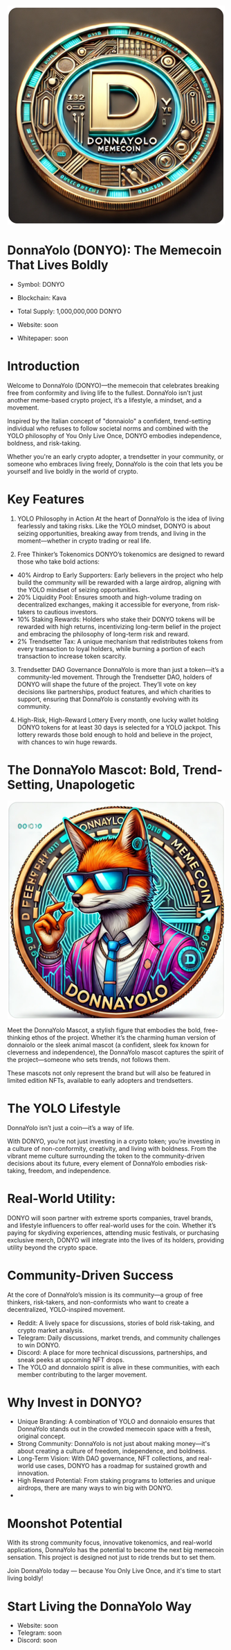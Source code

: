 ![DonnaYolo Coin Logo](./images/coin-logo.png)
# DonnaYolo (DONYO): The Memecoin That Lives Boldly
- Symbol: DONYO
- Blockchain: Kava
- Total Supply: 1,000,000,000 DONYO

- Website: soon
- Whitepaper: soon

# Introduction
Welcome to DonnaYolo (DONYO)—the memecoin that celebrates breaking free from conformity and living life to the fullest. DonnaYolo isn’t just another meme-based crypto project, it’s a lifestyle, a mindset, and a movement.

Inspired by the Italian concept of "donnaiolo" a confident, trend-setting individual who refuses to follow societal norms and combined with the YOLO philosophy of You Only Live Once, DONYO embodies independence, boldness, and risk-taking.

Whether you're an early crypto adopter, a trendsetter in your community, or someone who embraces living freely, DonnaYolo is the coin that lets you be yourself and live boldly in the world of crypto.

# Key Features
1. YOLO Philosophy in Action
At the heart of DonnaYolo is the idea of living fearlessly and taking risks. Like the YOLO mindset, DONYO is about seizing opportunities, breaking away from trends, and living in the moment—whether in crypto trading or real life.

2. Free Thinker’s Tokenomics
DONYO’s tokenomics are designed to reward those who take bold actions:

  - 40% Airdrop to Early Supporters: Early believers in the project who help build the community will be rewarded with a large airdrop, aligning with the YOLO mindset of seizing opportunities.
  - 20% Liquidity Pool: Ensures smooth and high-volume trading on decentralized exchanges, making it accessible for everyone, from risk-takers to cautious investors.
  - 10% Staking Rewards: Holders who stake their DONYO tokens will be rewarded with high returns, incentivizing long-term belief in the project and embracing the philosophy of long-term risk and reward.
  - 2% Trendsetter Tax: A unique mechanism that redistributes tokens from every transaction to loyal holders, while burning a portion of each transaction to increase token scarcity.
3. Trendsetter DAO Governance
DonnaYolo is more than just a token—it’s a community-led movement. Through the Trendsetter DAO, holders of DONYO will shape the future of the project. They’ll vote on key decisions like partnerships, product features, and which charities to support, ensuring that DonnaYolo is constantly evolving with its community.

4. High-Risk, High-Reward Lottery
Every month, one lucky wallet holding DONYO tokens for at least 30 days is selected for a YOLO jackpot. This lottery rewards those bold enough to hold and believe in the project, with chances to win huge rewards.

# The DonnaYolo Mascot: Bold, Trend-Setting, Unapologetic
![DonnaYolo Coin Logo](./images/coin-mascot.png)

Meet the DonnaYolo Mascot, a stylish figure that embodies the bold, free-thinking ethos of the project. Whether it’s the charming human version of donnaiolo or the sleek animal mascot (a confident, sleek fox known for cleverness and independence), the DonnaYolo mascot captures the spirit of the project—someone who sets trends, not follows them.

These mascots not only represent the brand but will also be featured in limited edition NFTs, available to early adopters and trendsetters.

# The YOLO Lifestyle
DonnaYolo isn’t just a coin—it’s a way of life.

With DONYO, you’re not just investing in a crypto token; you’re investing in a culture of non-conformity, creativity, and living with boldness. From the vibrant meme culture surrounding the token to the community-driven decisions about its future, every element of DonnaYolo embodies risk-taking, freedom, and independence.

# Real-World Utility:
DONYO will soon partner with extreme sports companies, travel brands, and lifestyle influencers to offer real-world uses for the coin. Whether it’s paying for skydiving experiences, attending music festivals, or purchasing exclusive merch, DONYO will integrate into the lives of its holders, providing utility beyond the crypto space.

# Community-Driven Success
At the core of DonnaYolo’s mission is its community—a group of free thinkers, risk-takers, and non-conformists who want to create a decentralized, YOLO-inspired movement.

- Reddit: A lively space for discussions, stories of bold risk-taking, and crypto market analysis.
- Telegram: Daily discussions, market trends, and community challenges to win DONYO.
- Discord: A place for more technical discussions, partnerships, and sneak peeks at upcoming NFT drops.
- The YOLO and donnaiolo spirit is alive in these communities, with each member contributing to the larger movement.

# Why Invest in DONYO?
- Unique Branding: A combination of YOLO and donnaiolo ensures that DonnaYolo stands out in the crowded memecoin space with a fresh, original concept.
- Strong Community: DonnaYolo is not just about making money—it's about creating a culture of freedom, independence, and boldness.
- Long-Term Vision: With DAO governance, NFT collections, and real-world use cases, DONYO has a roadmap for sustained growth and innovation.
- High Reward Potential: From staking programs to lotteries and unique airdrops, there are many ways to win big with DONYO.
- 
# Moonshot Potential
With its strong community focus, innovative tokenomics, and real-world applications, DonnaYolo has the potential to become the next big memecoin sensation. This project is designed not just to ride trends but to set them.

Join DonnaYolo today — because You Only Live Once, and it's time to start living boldly!

# Start Living the DonnaYolo Way
- Website: soon
- Telegram: soon
- Discord: soon
